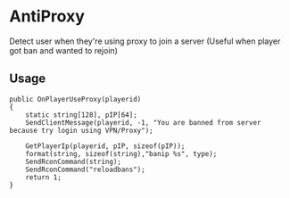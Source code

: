 # AntiProxy
Detect user when they're using proxy  to join a server (Useful when player got ban and wanted to rejoin) 

## Usage

```
public OnPlayerUseProxy(playerid)
{
    static string[128], pIP[64];
    SendClientMessage(playerid, -1, "You are banned from server because try login using VPN/Proxy");

    GetPlayerIp(playerid, pIP, sizeof(pIP));
    format(string, sizeof(string),"banip %s", type); 
    SendRconCommand(string); 
    SendRconCommand("reloadbans");
    return 1;
}
```

